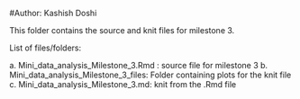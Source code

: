 #Author: Kashish Doshi

This folder contains the source and knit files for milestone 3.

List of files/folders:

  a. Mini_data_analysis_Milestone_3.Rmd : source file for milestone 3
  b. Mini_data_analysis_Milestone_3_files: Folder containing plots for the knit file
  c. Mini_data_analysis_Milestone_3.md: knit from the .Rmd file
  